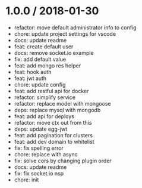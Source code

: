 
1.0.0 / 2018-01-30
==================

  * refactor: move  default administrator info to config
  * chore: update project settings for vscode
  * docs: update readme
  * feat: create default user
  * docs: remove socket.io example
  * fix: add default value
  * feat: add mongo res helper
  * feat: hook auth
  * feat: jwt auth
  * chore: update config
  * feat: add restful api for docker
  * refactor: simplify service
  * refactor: replace model with mongoose
  * deps: replace mysql with mongodb
  * feat: add api for deploys
  * refactor: move ctx out from this
  * deps: update egg-jwt
  * feat: add pagination for clusters
  * feat: add dev domain to whitelist
  * fix: fix spelling error
  * chore: replace with async
  * fix: solve cors by changing plugin order
  * docs: update readme
  * fix: fix socket.io nsp
  * chore: init
